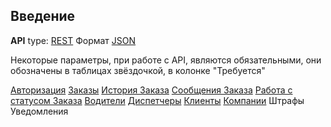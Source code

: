 Введение
--------

**API** type:  [REST](https://ru.wikipedia.org/wiki/REST)
Формат [JSON](https://ru.wikipedia.org/wiki/JSON)

Некоторые параметры, при работе с API, являются обязательными, они обозначены в таблицах звёздочкой, в колонке "Требуется"

[Авторизация](authentication.markdown)
[Заказы](orders.markdown)
[История Заказа](order_history.markdown)
[Сообщения Заказа](order_message.markdown)
[Работа с статусом Заказа](order_transition.markdown)
[Водители](drivers.markdown)
[Диспетчеры](dispatchers.markdown)
[Клиенты](clients.markdown)
[Компании](company.markdown)
Штрафы
Уведомления
